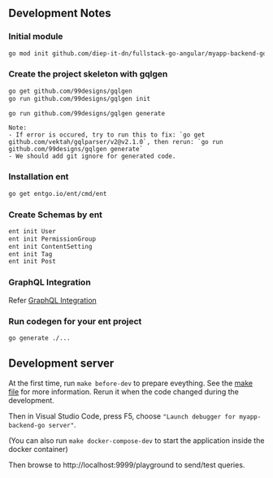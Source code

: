 ## Development Notes

### Initial module
```bash
go mod init github.com/diep-it-dn/fullstack-go-angular/myapp-backend-go
```

### Create the project skeleton with gqlgen
````bash
go get github.com/99designs/gqlgen
go run github.com/99designs/gqlgen init
````

````bash
go run github.com/99designs/gqlgen generate
````

    Note:
    - If error is occured, try to run this to fix: `go get github.com/vektah/gqlparser/v2@v2.1.0`, then rerun: `go run github.com/99designs/gqlgen generate`
    - We should add git ignore for generated code.

### Installation ent
````bash
go get entgo.io/ent/cmd/ent
````

### Create Schemas by ent
````bash
ent init User
ent init PermissionGroup
ent init ContentSetting
ent init Tag
ent init Post
````

### GraphQL Integration
Refer [GraphQL Integration](https://entgo.io/docs/graphql/)

### Run codegen for your ent project
````bash
go generate ./...
````

## Development server
At the first time, run `make before-dev` to prepare eveything. See the [make file](./Makefile) for more information. Rerun it when the code changed during the development.

Then in Visual Studio Code, press F5, choose `"Launch debugger for myapp-backend-go server"`.

(You can also run `make docker-compose-dev` to start the application inside the docker container)

Then browse to http://localhost:9999/playground to send/test queries.
